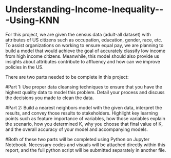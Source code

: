 # Understanding-Income-Inequality---Using-KNN

For this project, we are given the census data (adult-all dataset) with attributes of US citizens such as occupation, education, gender, race, etc. To assist organizations on working to ensure equal pay, we are planning to build a model that would achieve the goal of accurately classify low income from high income citizens. Meanwhile, this model should also provide us insights about attributes contribute to affluency and how can we improve policies in the US.

There are two parts needed to be complete in this project:

#Part 1:
Use proper data cleansing techniques to ensure that you have the highest quality data to model this problem. Detail your process and discuss the decisions you made to clean the data.

#Part 2:
Build a nearest neighbors model with the given data, interpret the results, and convey those results to stakeholders. Highlight key learning points such as feature importance of variables, how those variables explain the scenario, how you determined K, why you choose that final value of K, and the overall accuracy of your model and accompanying models.

#Both of these two parts will be completed using Python on Jupyter Notebook. Necessary codes and visuals will be attached directly within this report, and the full python script will be submitted separately in another file.
